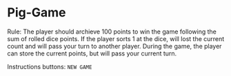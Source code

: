 # Pig-Game

Rule:
The player should archieve 100 points to win the game following the sum of rolled dice points. If the player sorts 1 at the dice, will lost the current count and will pass your turn to another player. During the game, the player can store the current points, but will pass your current turn.

Instructions buttons:
<code>NEW GAME</code>
